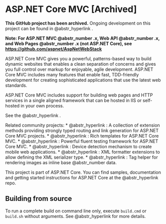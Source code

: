 # ASP.NET Core MVC [Archived]

**This GitHub project has been archived.** Ongoing development on this project can be found in @abstr_hyperlink .

**Note: For ASP.NET MVC @abstr_number .x, Web API @abstr_number .x, and Web Pages @abstr_number .x (not ASP.NET Core), see https://github.com/aspnet/AspNetWebStack**

ASP.NET Core MVC gives you a powerful, patterns-based way to build dynamic websites that enables a clean separation of concerns and gives you full control over markup for enjoyable, agile development. ASP.NET Core MVC includes many features that enable fast, TDD-friendly development for creating sophisticated applications that use the latest web standards.

ASP.NET Core MVC includes support for building web pages and HTTP services in a single aligned framework that can be hosted in IIS or self-hosted in your own process.

See the @abstr_hyperlink .

Related community projects: * @abstr_hyperlink : A collection of extension methods providing strongly typed routing and link generation for ASP.NET Core MVC projects. * @abstr_hyperlink : Rich templates for ASP.NET Core MVC. * @abstr_hyperlink : Powerful fluent testing framework for ASP.NET Core MVC. * @abstr_hyperlink : Device detection mechanism to create mobile web applications. * @abstr_hyperlink : XML formatter extensions to allow defining the XML serializer type. * @abstr_hyperlink : Tag helper for rendering images as inline base @abstr_number data.

This project is part of ASP.NET Core. You can find samples, documentation and getting started instructions for ASP.NET Core at the @abstr_hyperlink repo.

## Building from source

To run a complete build on command line only, execute `build.cmd` or `build.sh` without arguments. See @abstr_hyperlink for more details.
